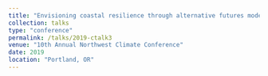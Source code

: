 ```yaml
---
title: "Envisioning coastal resilience through alternative futures modeling: A graduate student perspective"
collection: talks
type: "conference"
permalink: /talks/2019-ctalk3
venue: "10th Annual Northwest Climate Conference"
date: 2019
location: "Portland, OR"
---
```

